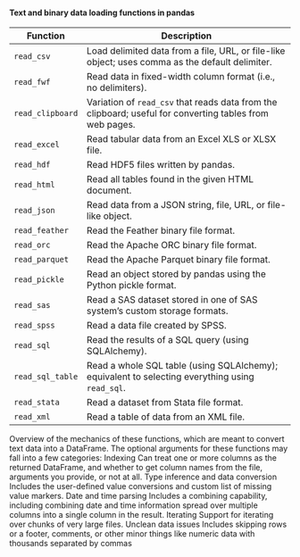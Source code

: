 #### Text and binary data loading functions in pandas
| Function          | Description |
|------------------|----------------------------------------------------------------|
| `read_csv`       | Load delimited data from a file, URL, or file-like object; uses comma as the default delimiter. |
| `read_fwf`       | Read data in fixed-width column format (i.e., no delimiters). |
| `read_clipboard` | Variation of `read_csv` that reads data from the clipboard; useful for converting tables from web pages. |
| `read_excel`     | Read tabular data from an Excel XLS or XLSX file. |
| `read_hdf`       | Read HDF5 files written by pandas. |
| `read_html`      | Read all tables found in the given HTML document. |
| `read_json`      | Read data from a JSON string, file, URL, or file-like object. |
| `read_feather`   | Read the Feather binary file format. |
| `read_orc`       | Read the Apache ORC binary file format. |
| `read_parquet`   | Read the Apache Parquet binary file format. |
| `read_pickle`    | Read an object stored by pandas using the Python pickle format. |
| `read_sas`       | Read a SAS dataset stored in one of SAS system’s custom storage formats. |
| `read_spss`      | Read a data file created by SPSS. |
| `read_sql`       | Read the results of a SQL query (using SQLAlchemy). |
| `read_sql_table` | Read a whole SQL table (using SQLAlchemy); equivalent to selecting everything using `read_sql`. |
| `read_stata`     | Read a dataset from Stata file format. |
| `read_xml`       | Read a table of data from an XML file. |

Overview of the mechanics of these functions, which are meant to convert text data into a DataFrame. The optional arguments for these functions may fall into a few categories:
Indexing
	Can treat one or more columns as the returned DataFrame, and whether to get column names from the file, arguments you provide, or not at all.
Type inference and data conversion
	Includes the user-defined value conversions and custom list of missing value markers.
Date and time parsing
	Includes a combining capability, including combining date and time information spread over multiple columns into a single column in the result.
Iterating
	Support for iterating over chunks of very large files.
Unclean data issues
	Includes skipping rows or a footer, comments, or other minor things like numeric data with thousands separated by commas